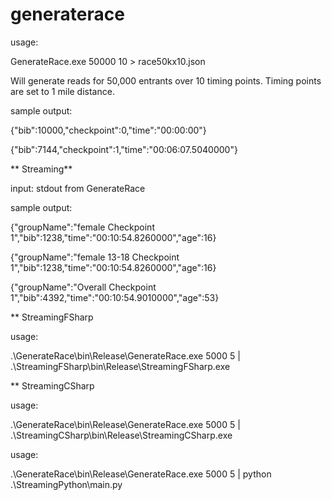 # generaterace 

usage:

GenerateRace.exe 50000 10 > race50kx10.json

Will generate reads for 50,000 entrants over 10 timing points. Timing points are set to 1 mile distance.

sample output:

{"bib":10000,"checkpoint":0,"time":"00:00:00"}

{"bib":7144,"checkpoint":1,"time":"00:06:07.5040000"}

** Streaming**

input: stdout from GenerateRace

sample output:

{"groupName":"female Checkpoint 1","bib":1238,"time":"00:10:54.8260000","age":16}

{"groupName":"female 13-18 Checkpoint 1","bib":1238,"time":"00:10:54.8260000","age":16}

{"groupName":"Overall Checkpoint 1","bib":4392,"time":"00:10:54.9010000","age":53} 

** StreamingFSharp

usage:

.\GenerateRace\bin\Release\GenerateRace.exe 5000 5 | .\StreamingFSharp\bin\Release\StreamingFSharp.exe

** StreamingCSharp

usage:

.\GenerateRace\bin\Release\GenerateRace.exe 5000 5 | .\StreamingCSharp\bin\Release\StreamingCSharp.exe

usage:

.\GenerateRace\bin\Release\GenerateRace.exe 5000 5 | python .\StreamingPython\main.py
